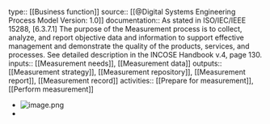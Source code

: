 type:: [[Business function]]
source:: [[@Digital Systems Engineering Process Model Version: 1.0]]
documentation:: As stated in ISO/IEC/IEEE 15288, [6.3.7.1] The purpose of the Measurement process is to collect, analyze, and report objective data and information to support effective management and demonstrate the quality of the products, services, and processes.  See detailed description in the INCOSE Handbook v.4, page 130.
inputs:: [[Measurement needs]], [[Measurement data]]
outputs:: [[Measurement strategy]], [[Measurement repository]], [[Measurement report]], [[Measurement record]]
activities:: [[Prepare for measurement]], [[Perform measurement]]

- ![image.png](../assets/image_1689497232958_0.png)
-